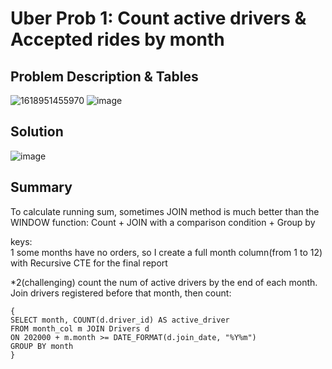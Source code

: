 # Uber Prob 1: Count active drivers & Accepted rides by month

## Problem Description & Tables
![1618951455970](https://user-images.githubusercontent.com/60673352/115581236-d1494980-a295-11eb-9223-736847df644b.jpg)
![image](https://user-images.githubusercontent.com/60673352/115581719-4452c000-a296-11eb-8b18-a6844392a079.png)

## Solution
![image](https://user-images.githubusercontent.com/60673352/115582828-52551080-a297-11eb-8e61-5f2684435f4a.png)

## Summary
To calculate running sum, sometimes JOIN method is much better than the WINDOW function:
Count + JOIN with a comparison condition + Group by

keys:<br/>
1 some months have no orders, so I create a full month column(from 1 to 12) with Recursive CTE for the final report

*2(challenging) count the num of active drivers by the end of each month. Join drivers registered before that month, then count:

```
{
SELECT month, COUNT(d.driver_id) AS active_driver
FROM month_col m JOIN Drivers d
ON 202000 + m.month >= DATE_FORMAT(d.join_date, "%Y%m")
GROUP BY month
}
```
